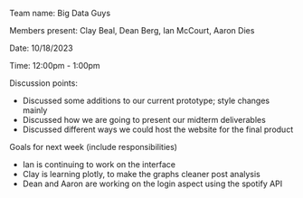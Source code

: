 Team name: Big Data Guys

Members present: Clay Beal, Dean Berg, Ian McCourt, Aaron Dies

Date: 10/18/2023

Time: 12:00pm - 1:00pm

Discussion points: 

* Discussed some additions to our current prototype; style changes mainly
* Discussed how we are going to present our midterm deliverables 
* Discussed different ways we could host the website for the final product

Goals for next week (include responsibilities)

* Ian is continuing to work on the interface
* Clay is learning plotly, to make the graphs cleaner post analysis
* Dean and Aaron are working on the login aspect using the spotify API
